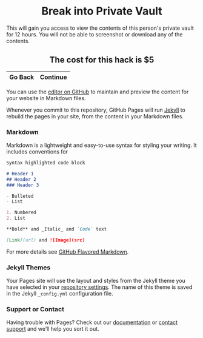 <h1 align="center"> Break into Private Vault</h1>
  <p><p></p></p>
  
  This will gain you access to view the contents of this person's private vault for 12 hours. You will not be able to screenshot or download any of the contents.
  <p></p><p></p>
  
 <h2 align="center"> The cost for this hack is $5</h2>
 <p></p>
 
Go Back | Continue
------------ | -------------

You can use the [editor on GitHub](https://github.com/fandt/DH/edit/gh-pages/index.md) to maintain and preview the content for your website in Markdown files.

Whenever you commit to this repository, GitHub Pages will run [Jekyll](https://jekyllrb.com/) to rebuild the pages in your site, from the content in your Markdown files.

### Markdown

Markdown is a lightweight and easy-to-use syntax for styling your writing. It includes conventions for

```markdown
Syntax highlighted code block

# Header 1
## Header 2
### Header 3

- Bulleted
- List

1. Numbered
2. List

**Bold** and _Italic_ and `Code` text

[Link](url) and ![Image](src)
```

For more details see [GitHub Flavored Markdown](https://guides.github.com/features/mastering-markdown/).

### Jekyll Themes

Your Pages site will use the layout and styles from the Jekyll theme you have selected in your [repository settings](https://github.com/fandt/DH/settings). The name of this theme is saved in the Jekyll `_config.yml` configuration file.

### Support or Contact

Having trouble with Pages? Check out our [documentation](https://docs.github.com/categories/github-pages-basics/) or [contact support](https://github.com/contact) and we’ll help you sort it out.
